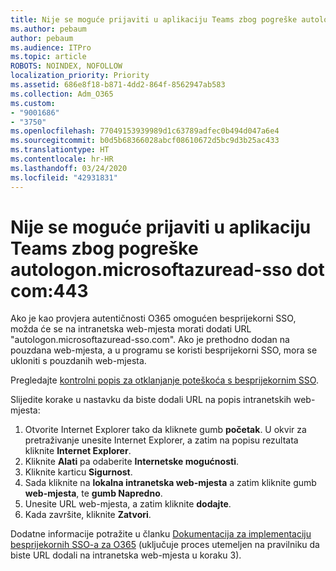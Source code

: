 ```yaml
---
title: Nije se moguće prijaviti u aplikaciju Teams zbog pogreške autologon.microsoftazuread-sso.com:443
ms.author: pebaum
author: pebaum
ms.audience: ITPro
ms.topic: article
ROBOTS: NOINDEX, NOFOLLOW
localization_priority: Priority
ms.assetid: 686e8f18-b871-4dd2-864f-8562947ab583
ms.collection: Adm_O365
ms.custom:
- "9001686"
- "3750"
ms.openlocfilehash: 77049153939989d1c63789adfec0b494d047a6e4
ms.sourcegitcommit: b0d5b68366028abcf08610672d5bc9d3b25ac433
ms.translationtype: HT
ms.contentlocale: hr-HR
ms.lasthandoff: 03/24/2020
ms.locfileid: "42931831"
---
```

# <a name="unable-to-log-into-teams-due-to-error-autologonmicrosoftazuread-sso-dot-com443"></a>Nije se moguće prijaviti u aplikaciju Teams zbog pogreške autologon.microsoftazuread-sso dot com:443

Ako je kao provjera autentičnosti O365 omogućen besprijekorni SSO, možda će se na intranetska web-mjesta morati dodati URL "autologon.microsoftazuread-sso.com".  Ako je prethodno dodan na pouzdana web-mjesta, a u programu se koristi besprijekorni SSO, mora se ukloniti s pouzdanih web-mjesta.

Pregledajte [kontrolni popis za otklanjanje poteškoća s besprijekornim SSO](https://docs.microsoft.com/azure/active-directory/hybrid/tshoot-connect-sso#troubleshooting-checklist).

Slijedite korake u nastavku da biste dodali URL na popis intranetskih web-mjesta:

1. Otvorite Internet Explorer tako da kliknete gumb **početak**. U okvir za pretraživanje unesite Internet Explorer, a zatim na popisu rezultata kliknite **Internet Explorer**.
2. Kliknite **Alati** pa odaberite **Internetske mogućnosti**.
3. Kliknite karticu **Sigurnost**.
4. Sada kliknite na **lokalna intranetska web-mjesta** a zatim kliknite gumb **web-mjesta**, te **gumb Napredno**.
5. Unesite URL web-mjesta, a zatim kliknite **dodajte**.
6. Kada završite, kliknite **Zatvori**.

Dodatne informacije potražite u članku [Dokumentacija za implementaciju besprijekornih SSO-a za O365](https://docs.microsoft.com/azure/active-directory/hybrid/how-to-connect-sso-quick-start) (uključuje proces utemeljen na pravilniku da biste URL dodali na intranetska web-mjesta u koraku 3).
